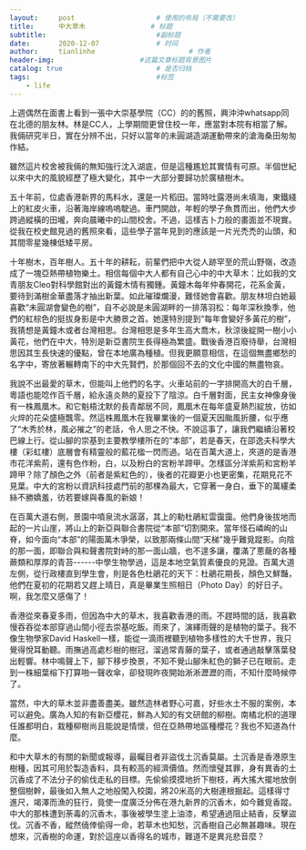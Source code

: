 ```yaml
---
layout:     post   				    # 使用的布局（不需要改）
title:      中大草木				# 标题 
subtitle:   					    #副标题
date:       2020-12-07 				# 时间
author:     tianlinhe 						# 作者
header-img:					 	#这篇文章标题背景图片
catalog: true 						# 是否归档
tags:								#标签
    - life
---
```


上週偶然在面書上看到一張中大崇基學院（CC）的的舊照，興沖沖whatsapp同在北德的朋友林。林是CC人，上學期間更曾住校一年，應當對本院有相當了解。 我倆研究半日，實在分辨不出，只好以當年的未圓湖造湖運動帶來的滄海桑田匆匆作結。

雖然這片校舍被我倆的無知強行沈入湖底，但是這種尷尬其實情有可原。半個世紀以來中大的風貌經歷了極大變化，其中一大部分要歸功於廣植樹木。

五十年前，位處香港新界的馬料水，還是一片稻田。當時吐露港尚未填海，東鐵綫上的紅皮火車，沿著海岸線嗚嗚駛過。車門開啟，年輕的學子魚貫而出，他們大步跨過縱橫的田壠，奔向晨曦中的山間校舍。不過，這樣吉卜力般的畫面並不現實。從我在校史館見過的舊照來看，這些學子當年見到的應該是一片光禿禿的山頭，和其間零星幾棟低矮平房。

十年樹木，百年樹人。五十年的耕耘，前輩們把中大從人跡罕至的荒山野嶺，改造成了一塊亞熱帶植物樂土。相信每個中大人都有自己心中的中大草木：比如我的文青朋友Cleo對科學館對出的黃鐘木情有獨鍾。黃鐘木每年仲春開花，花系金黃，要待到滿樹金華盡落才抽出新葉。如此璀璨爛漫，難怪她會喜歡。朋友林坦白她最喜歡“未圓湖會變色的樹”，自不必說是未圓湖畔的一排落羽松：每年深秋換季，他們的紅棕色的挺拔身影是中大勝景之首。她還特別提到“每年會變好多黃花的樹”，我猜想是黃鐘木或者台灣相思。台灣相思是多年生高大喬木，秋涼後綻開一樹小小黃花，他們在中大，特別是新亞書院生長得極為繁盛。戰後香港百廢待舉，台灣相思因其生長快速的優點，曾在本地廣為種植。但我更願意相信，在這個無盡鄉愁的名字中，寄放著輾轉南下的中大先賢們，於那個回不去的文化中國的無盡物哀。

我說不出最愛的草木，但能叫上他們的名字。火車站前的一字排開高大的白千層，粵語也能唸作百千層，給永遠炎熱的夏投下了陰涼。白千層對面，民主女神像身後有一株鳳凰木。和它魁梧沈默的長青鄰居不同，鳳凰木在每年盛夏熱烈綻放，彷如火焠的花朵盛極飄零。然這株鳳凰木在我畢業後的一個夏天因颱風折腰，似乎應了“木秀於林，風必摧之”的老話，令人思之不快。不說這事了，讓我們繼續沿著校巴線上行。從山腳的崇基到主要教學樓所在的“本部”，若是春天，在邵逸夫科學大樓（彩虹樓）底層會有精靈般的藍花楹一閃而過。站在百萬大道上，夾道的是香港市花洋紫荊，還有色作粉，白，以及粉白的宮粉羊蹄甲。怎樣區分洋紫荊和宮粉羊蹄甲？除了顏色之外（前者是紫紅色的），後者的花瓣更小也更密集，花期見花不見葉。中大的宮粉以資訊科技處門前的那棵為最大，它穿著一身白，垂下的萬縷柔絲不勝嬌羞，彷若要嫁與春風的新娘！

在百萬大道右側，景園中噴泉流水潺潺，其上的勒杜鵑紅雲靄靄。他們身後拔地而起的一片山崖，將山上的新亞與聯合書院從“本部”切割開來。當年怪石嶙峋的山脊，如今面向“本部”的陽面萬木爭榮，以致那兩條山間“天梯”幾乎難覓蹤影。向陰的那一面，即聯合與和聲書院對峙的那一面山牆，也不遑多讓，覆滿了蔥蘢的各種蕨類和厚厚的青苔------中學生物學過，這是本地空氣質素優良的見證。百萬大道左側，從行政樓直到學生會，則是各色杜鵑花的天下：杜鵑花期長，顏色又鮮豔，他們在夏初的花期若又趕上晴日，真是畢業生照相日（Photo Day）的好日子。啊，我怎麼又感傷了！

香港從來春夏多雨，但因為中大的草木，我喜歡香港的雨。不趕時間的話，我喜歡慢吞吞從本部穿過山間小徑去崇基吃飯。雨來了，演繹雨聲的是植物的葉子。我不像生物學家David Haskell一樣，能從一滴雨裡聽到植物多樣性的大千世界，我只覺得悅耳動聽。雨撫過高處杉樹的樹冠，溜過常青藤的葉子，或者通過敲擊落葉發出輕響。林中鳴聲上下，腳下移步換景，不知不覺山腳朱紅色的獅子已在眼前。走到一株細葉榕下打算啪一聲收傘，卻發現昨夜開始淅淅瀝瀝的雨，不知什麼時候停了。

當然，中大的草木並非盡善盡美。雖然造林者野心可嘉，好些水土不服的案例，本可以避免。廣為人知的有新亞櫻花，鮮為人知的有文研館的柳樹。南橘北枳的道理任誰都明白，栽種柳樹尚且能說是情懷，但在亞熱帶地區種櫻花？我也不知道為什麼。

和中大草木的有關的新聞或報導，最矚目者非盜伐土沉香莫屬。土沉香是香港原生樹種，因其可用於製造香料，具有較高的經濟價值。然而懷璧其罪，身有異香的土沉香成了不法分子的偷伐走私的目標。先偷偷摸摸地折下樹枝，再大搖大擺地放倒整個樹幹，最後如入無人之地般闖入校園，將20米高的大樹連根掘起。這樣得寸進尺，竭澤而漁的狂行，竟使一度廣泛分佈在港九新界的沉香木，如今難覓香蹤。中大的那株遭到荼毒的沉香木，事後被學生塗上油漆，希望通過阻止結香，反擊盜伐。沉香不香，縱然僥倖偷得一命，若草木也知愁，沉香樹自己必無甚趣味。現在想來，沉香樹的命運，對於這座以香得名的城市，難道不是異兆悲音麼？

